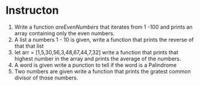 # Instructon

1. Write a function *areEvenNumbers* that iterates from 1 -100 and prints an array containing only the even numbers.
2. A list a numbers 1 - 10 is given, write a function that prints the reverse of that that list
3. let arr = [1,5,30,56,3,48,67,44,7,32] write a function that prints that highest number in the array and prints the average of the numbers.
4. A word is given write a punction to tell if the word is a Palindrome
5. Two numbers are given write a function that prints the gratest common divisor of those numbers.
